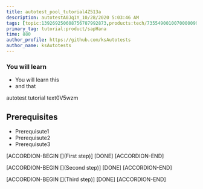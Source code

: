 ```yaml
---
title: autotest_pool_tutorial4Z513a
description: autotestA0Jq1Y_10/28/2020 5:03:46 AM
tags: [topic:139269250608756787992873,products:tech/73554900100700000996,tutorial:experience/advanced]
primary_tag: tutorial:product/sapHana
time: 880
author_profile: https://github.com/ksAutotests
author_name: ksAutotests
---
```

### You will learn
- You will learn this
- and that

autotest tutorial text0V5wzm

## Prerequisites
- Prerequisute1
- Prerequisute2
- Prerequisute3

[ACCORDION-BEGIN [](First step)]
[DONE]
[ACCORDION-END]

[ACCORDION-BEGIN [](Second step)]
[DONE]
[ACCORDION-END]

[ACCORDION-BEGIN [](Third step)]
[DONE]
[ACCORDION-END]

